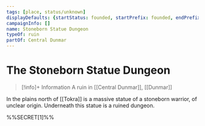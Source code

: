 ```yaml
---
tags: [place, status/unknown]
displayDefaults: {startStatus: founded, startPrefix: founded, endPrefix: destroyed, endStatus: destroyed}
campaignInfo: []
name: Stoneborn Statue Dungeon
typeOf: ruin
partOf: Central Dunmar
---
```

# The Stoneborn Statue Dungeon
>[!info]+ Information
> A  ruin in [[Central Dunmar]], [[Dunmar]]

In the plains north of [[Tokra]] is a massive statue of a stoneborn warrior, of unclear origin. Underneath this statue is a ruined dungeon. 

%%SECRET[1]%%

